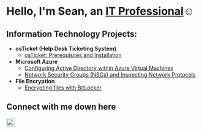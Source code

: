 <h1>Hello, I'm Sean, an <a href="https://www.linkedin.com/in/sean-hardin-a1b16a310/">IT Professional</a>☺</h1>

<h2> Information Technology Projects:</h2>

- <b>osTicket (Help Desk Ticketing System)</b>
  - [osTicket: Prerequisites and Installation](https://github.com/SeanHardin247/osticket-prereqs)
- <b>Microsoft Azure</b>
  - [Configuring Active Directory within Azure Virtual Machines](https://github.com/SeanHardin247/Configuring-Active-Directory-within-Azure-Virtual-Machines)
  - [Network Security Groups (NSGs) and Inspecting Network Protocols](https://github.com/SeanHardin247/azure-network-protocols)
- <b>File Encryption</b>
  - [Encrypting files with BitLocker](https://github.com/SeanHardin247/Encrypting-files-with-windows-10)
<h2> Connect with me down here</h2>

[<img align="left" alt="Josh | LinkedIn" width="22px" src="https://cdn.jsdelivr.net/npm/simple-icons@v3/icons/linkedin.svg" />][linkedin]

[linkedin]: https://www.linkedin.com/in/sean-hardin-a1b16a310/

      
                                                                                                                                                                    

